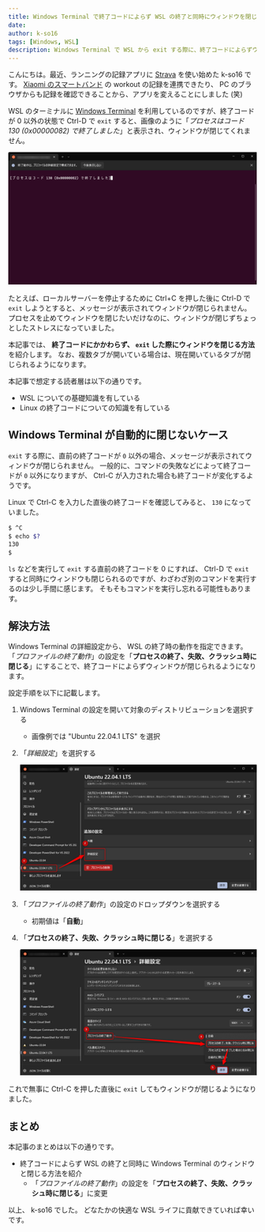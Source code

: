 ```yaml
---
title: Windows Terminal で終了コードによらず WSL の終了と同時にウィンドウを閉じる方法
date: 
author: k-so16
tags: [Windows, WSL]
description: Windows Terminal で WSL から exit する際に、終了コードによらずウィンドウを閉じる方法を紹介します。
---
```


こんにちは。最近、ランニングの記録アプリに [Strava](https://www.strava.com/) を使い始めた k-so16 です。
[Xiaomi のスマートバンド](https://www.mi.com/jp/mi-smart-band-6/) の workout の記録を連携できたり、 PC のブラウザからも記録を確認できることから、アプリを変えることにしました (笑)

WSL のターミナルに [Windows Terminal](https://apps.microsoft.com/store/detail/windows-terminal/9N0DX20HK701) を利用しているのですが、終了コードが 0 以外の状態で Ctrl-D で `exit` すると、画像のように「*プロセスはコード 130 (0x00000082) で終了しました*」と表示され、ウィンドウが閉じてくれません。

![メッセージが表示されてウィンドウが閉じない](./images/terminal-not-closed.png)

たとえば、ローカルサーバーを停止するために Ctrl+C を押した後に Ctrl-D で `exit` しようとすると、メッセージが表示されてウィンドウが閉じられません。
プロセスを止めてウィンドウを閉じたいだけなのに、ウィンドウが閉じずちょっとしたストレスになっていました。

本記事では、 **終了コードにかかわらず、 `exit` した際にウィンドウを閉じる方法** を紹介します。
なお、複数タブが開いている場合は、現在開いているタブが閉じられるようになります。

本記事で想定する読者層は以下の通りです。

- WSL についての基礎知識を有している
- Linux の終了コードについての知識を有している

## Windows Terminal が自動的に閉じないケース

`exit` する際に、直前の終了コードが `0` 以外の場合、メッセージが表示されてウィンドウが閉じられません。
一般的に、コマンドの失敗などによって終了コードが `0` 以外になりますが、 Ctrl-C が入力された場合も終了コードが変化するようです。

Linux で Ctrl-C を入力した直後の終了コードを確認してみると、 `130` になっていました。

```sh
$ ^C
$ echo $?
130
$
```

`ls` などを実行して `exit` する直前の終了コードを 0 にすれば、 Ctrl-D で `exit` すると同時にウィンドウも閉じられるのですが、わざわざ別のコマンドを実行するのは少し手間に感じます。
そもそもコマンドを実行し忘れる可能性もあります。

## 解決方法

Windows Terminal の詳細設定から、 WSL の終了時の動作を指定できます。
「*プロファイルの終了動作*」の設定を「**プロセスの終了、失敗、クラッシュ時に閉じる**」にすることで、終了コードによらずウィンドウが閉じられるようになります。

設定手順を以下に記載します。

1. Windows Terminal の設定を開いて対象のディストリビューションを選択する
    - 画像例では "Ubuntu 22.04.1 LTS" を選択
1. 「*詳細設定*」を選択する

    ![](./images/config-1.png)

1. 「*プロファイルの終了動作*」の設定のドロップダウンを選択する
    - 初期値は「**自動**」
1. 「**プロセスの終了、失敗、クラッシュ時に閉じる**」を選択する

    ![](./images/config-2.png)

これで無事に Ctrl-C を押した直後に `exit` してもウィンドウが閉じるようになりました。

## まとめ

本記事のまとめは以下の通りです。

- 終了コードによらず WSL の終了と同時に Windows Terminal のウィンドウと閉じる方法を紹介
    - 「*プロファイルの終了動作*」の設定を「**プロセスの終了、失敗、クラッシュ時に閉じる**」に変更

以上、 k-so16 でした。
どなたかの快適な WSL ライフに貢献できていれば幸いです。
